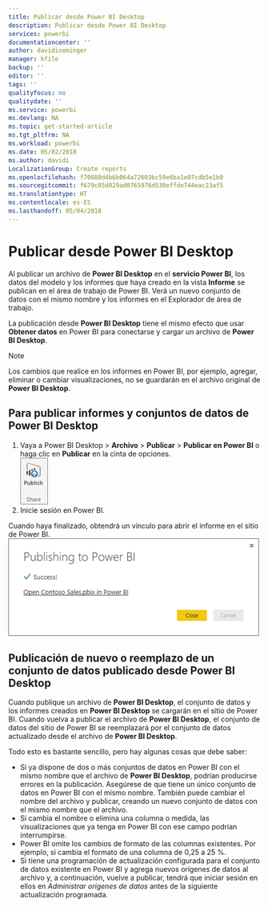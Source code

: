 ```yaml
---
title: Publicar desde Power BI Desktop
description: Publicar desde Power BI Desktop
services: powerbi
documentationcenter: ''
author: davidiseminger
manager: kfile
backup: ''
editor: ''
tags: ''
qualityfocus: no
qualitydate: ''
ms.service: powerbi
ms.devlang: NA
ms.topic: get-started-article
ms.tgt_pltfrm: NA
ms.workload: powerbi
ms.date: 05/02/2018
ms.author: davidi
LocalizationGroup: Create reports
ms.openlocfilehash: f70088d4b6b064a72603bc59e6ba1e07cdb5e1b0
ms.sourcegitcommit: f679c05d029ad0765976d530effde744eac23af5
ms.translationtype: HT
ms.contentlocale: es-ES
ms.lasthandoff: 05/04/2018
---
```

# <a name="publish-from-power-bi-desktop"></a>Publicar desde Power BI Desktop
Al publicar un archivo de **Power BI Desktop** en el **servicio Power BI**, los datos del modelo y los informes que haya creado en la vista **Informe** se publican en el área de trabajo de Power BI. Verá un nuevo conjunto de datos con el mismo nombre y los informes en el Explorador de área de trabajo.

La publicación desde **Power BI Desktop** tiene el mismo efecto que usar **Obtener datos** en Power BI para conectarse y cargar un archivo de **Power BI Desktop**.

> [!NOTE]
> Los cambios que realice en los informes en Power BI, por ejemplo, agregar, eliminar o cambiar visualizaciones, no se guardarán en el archivo original de **Power BI Desktop**.
> 
> 

## <a name="to-publish-a-power-bi-desktop-dataset-and-reports"></a>Para publicar informes y conjuntos de datos de Power BI Desktop
1. Vaya a Power BI Desktop \> **Archivo** \> **Publicar** \> **Publicar en Power BI** o haga clic en **Publicar** en la cinta de opciones.   
   ![](media/desktop-upload-desktop-files/pbid_publish_publishbutton.png)
2. Inicie sesión en Power BI.

Cuando haya finalizado, obtendrá un vínculo para abrir el informe en el sitio de Power BI.  
    ![](media/desktop-upload-desktop-files/pbid_publish_success.png)

## <a name="re-publish-or-replace-a-dataset-published-from-power-bi-desktop"></a>Publicación de nuevo o reemplazo de un conjunto de datos publicado desde Power BI Desktop
Cuando publique un archivo de **Power BI Desktop**, el conjunto de datos y los informes creados en **Power BI Desktop** se cargarán en el sitio de Power BI. Cuando vuelva a publicar el archivo de **Power BI Desktop**, el conjunto de datos del sitio de Power BI se reemplazará por el conjunto de datos actualizado desde el archivo de **Power BI Desktop**.

Todo esto es bastante sencillo, pero hay algunas cosas que debe saber:

* Si ya dispone de dos o más conjuntos de datos en Power BI con el mismo nombre que el archivo de **Power BI Desktop**, podrían producirse errores en la publicación. Asegúrese de que tiene un único conjunto de datos en Power BI con el mismo nombre. También puede cambiar el nombre del archivo y publicar, creando un nuevo conjunto de datos con el mismo nombre que el archivo.
* Si cambia el nombre o elimina una columna o medida, las visualizaciones que ya tenga en Power BI con ese campo podrían interrumpirse. 
* Power BI omite los cambios de formato de las columnas existentes. Por ejemplo, si cambia el formato de una columna de 0,25 a 25 %.
* Si tiene una programación de actualización configurada para el conjunto de datos existente en Power BI y agrega nuevos orígenes de datos al archivo y, a continuación, vuelve a publicar, tendrá que iniciar sesión en ellos en *Administrar orígenes de datos* antes de la siguiente actualización programada.

